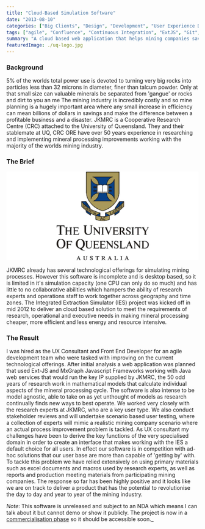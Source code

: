 ```yaml
---
title: "Cloud-Based Simulation Software"
date: "2013-08-10"
categories: ["Big Clients", "Design", "Development", "User Experience Design", "User Research", "User Testing", "Wireframes"]
tags: ["agile", "Confluence", "Continuous Integration", "ExtJS", "Git", "JavaScript", "JIRA", "MxGraph"]
summary: "A cloud based web application that helps mining companies save power, water, time and money."
featuredImage: ./uq-logo.jpg
---
```


### Background

5% of the worlds total power use is devoted to turning very big rocks into particles less than 32 microns in diameter, finer than talcum powder. Only at that small size can valuable minerals be separated from 'gangue' or rocks and dirt to you an me The mining industry is incredibly costly and so mine planning is a hugely important area where any small increase in efficiency can mean billions of dollars in savings and make the difference between a profitable business and a disaster. JKMRC is a Cooperative Research Centre (CRC) attached to the University of Queensland. They and their stablemate at UQ, CRC ORE have over 50 years experience in researching and implementing mineral processing improvements working with the majority of the worlds mining industry.

### The Brief

![](./uq-logo.jpg)

JKMRC already has several technological offerings for simulating mining processes. However this software is incomplete and is desktop based, so it is limited in it's simulation capacity (one CPU can only do so much) and has little to no collaborative abilities which hampers the ability of research experts and operations staff to work together across geography and time zones. The Integrated Extraction Simulator (IES) project was kicked off in mid 2012 to deliver an cloud based solution to meet the requirements of research, operational and executive needs in making mineral processing cheaper, more efficient and less energy and resource intensive.

### The Result

I was hired as the UX Consultant and Front End Developer for an agile development team who were tasked with improving on the current technological offerings. After initial analysis a web application was planned that used Ext-JS and MxGraph Javascript Frameworks working with Java web services that would run the key IP supplied by JKMRC, the 50 odd years of research work in mathematical models that calculate individual aspects of the mineral processing cycle. The software is also intense to be model agnostic, able to take on as yet unthought of models as research continually finds new ways to best operate. We worked very closely with the research experts at JKMRC, who are a key user type. We also conduct stakeholder reviews and will undertake scenario based user testing, where a collection of experts will mimic a realistic mining company scenario where an actual process improvement problem is tackled. As UX consultant my challenges have been to derive the key functions of the very specialised domain in order to create an interface that makes working with the IES a default choice for all users. In effect our software is in competition with ad-hoc solutions that our user base are more than capable of 'getting by' with. To tackle this problem we have relied extensively on using primary materials such as excel documents and macros used by research experts, as well as reports and production meeting materials from participating mining companies. The response so far has been highly positive and it looks like we are on track to deliver a product that has the potential to revolutionise the day to day and year to year of the mining industry.

_Note_: This software is unreleased and subject to an NDA which means I can talk about it but cannot demo or show it publicly. The project is now in a [commercialisation phase](http://www.crcore.org.au/integrated-extraction-simulator.html "CRC ORE description of the IES project") so it should be accessible soon._
